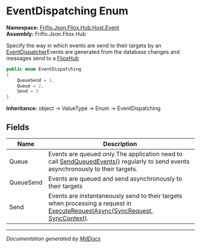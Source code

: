 ﻿<!--  
  <auto-generated>   
    The contents of this file were generated by a tool.  
    Changes to this file may be list if the file is regenerated  
  </auto-generated>   
-->

# EventDispatching Enum

**Namespace:** [Friflo.Json.Fliox.Hub.Host.Event](../index.md)  
**Assembly:** Friflo.Json.Fliox.Hub

Specify the way in which events are send to their targets by an [EventDispatcher](../EventDispatcher/index.md)Events are generated from the database changes and messages send to a [FlioxHub](../../FlioxHub/index.md)

```csharp
public enum EventDispatching
{
    QueueSend = 1,
    Queue = 2,
    Send = 3
}
```

**Inheritance:** object → ValueType → Enum → EventDispatching

## Fields

| Name      | Description                                                                                                                                                                        |
| --------- | ---------------------------------------------------------------------------------------------------------------------------------------------------------------------------------- |
| Queue     | Events are queued only.The application need to call [SendQueuedEvents()](../EventDispatcher/methods/SendQueuedEvents.md) regularly to send events asynchronously to their targets. |
| QueueSend | Events are queued and send asynchronously to their targets                                                                                                                         |
| Send      | Events are instantaneously send to their targets when processing a request in [ExecuteRequestAsync(SyncRequest, SyncContext)](../../FlioxHub/methods/ExecuteRequestAsync.md).      |

___

*Documentation generated by [MdDocs](https://github.com/ap0llo/mddocs)*
